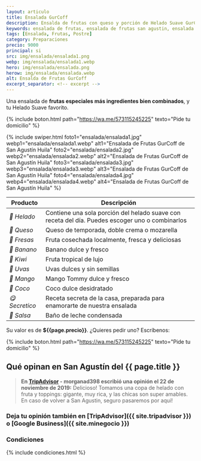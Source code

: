 ```yaml
---
layout: articulo
title: Ensalada GurCoff
description: Ensalda de frutas con queso y porción de Helado Suave GurCoff. La preferida de San Agustín Huila
keywords: ensalada de frutas, ensalada de frutas san agustin, ensalada de frutas san agustin huila, frutas san agustin, frutas san agustin huila
tags: [Ensalada, Frutas, Postre]
category: Preparaciones
precio: 9000
principal: si
src: img/ensalada/ensalada1.png
webp: img/ensalada/ensalada1.webp
hero: img/ensalada/ensalada.png
herow: img/ensalada/ensalada.webp
alt: Ensalda de Frutas GurCoff
excerpt_separator: <!-- excerpt -->
---
```

Una ensalada de **frutas especiales más ingredientes bien combinados**, y tu Helado Suave favorito.

<!-- excerpt -->

{% include boton.html path="https://wa.me/573115245225" texto="Pide tu domicilio" %}

{% include swiper.html foto1="ensalada/ensalada1.jpg" webp1="ensalada/ensalada1.webp" alt1="Ensalada de Frutas GurCoff de San Agustín Huila" foto2="ensalada/ensalada2.jpg" webp2="ensalada/ensalada2.webp" alt2="Ensalada de Frutas GurCoff de San Agustín Huila" foto3="ensalada/ensalada3.jpg" webp3="ensalada/ensalada3.webp" alt3="Ensalada de Frutas GurCoff de San Agustín Huila" foto4="ensalada/ensalada4.jpg" webp4="ensalada/ensalada4.webp" alt4="Ensalada de Frutas GurCoff de San Agustín Huila" %}

| Producto | Descripción |
| ----------- | ------ |
| *🍦 Helado* | Contiene una sola porción del helado suave con receta del día. Puedes escoger uno o combinarlos |
| *🧀 Queso* | Queso de temporada, doble crema o mozarella |
| *🍓 Fresas* | Fruta cosechada localmente, fresca y deliciosas |
| *🍌 Banano* | Banano dulce y fresco |
| *🥝 Kiwi* | Fruta tropical de lujo |
| *🍇 Uvas* | Uvas dulces y sin semillas |
| *🥭 Mango* | Mango Tommy dulce y fresco |
| *🥥 Coco* | Coco dulce desidratado |
| *😋 Secretico* | Receta secreta de la casa, preparada para enamorarte de nuestra ensalada |
| *🍶 Salsa* | Baño de leche condensada |

Su valor es de **${{page.precio}}**. ¿Quieres pedir uno? Escríbenos:

{% include boton.html path="https://wa.me/573115245225" texto="Pide tu domicilio" %}

## Qué opinan en San Agustín del {{ page.title }}

> **En [TripAdvisor]({{site.tripadvisor}}) - morganad398 escribió una opinión el 22 de noviembre de 2019:** Delicioso! Tomamos una copa de helado con fruta y toppings: gigante, muy rica, y las chicas son super amables. En caso de volver a San Agustin, seguro pasaremos por aqui!

### Deja tu opinión también en [TripAdvisor]({{ site.tripadvisor }}) o [Google Business]({{ site.minegocio }})

### Condiciones

{% include condiciones.html %}
